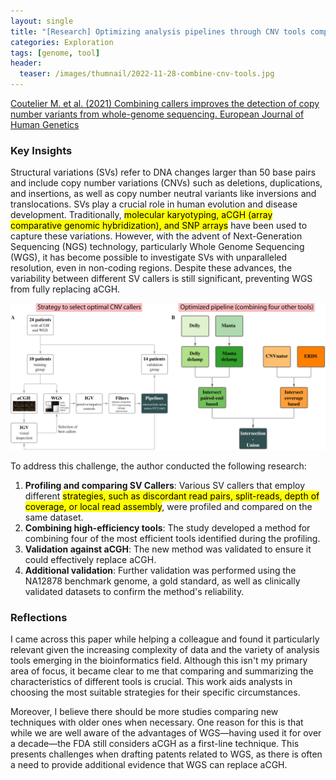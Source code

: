 ```yaml
---
layout: single
title: "[Research] Optimizing analysis pipelines through CNV tools comparison"
categories: Exploration
tags: [genome, tool]
header:
  teaser: /images/thumnail/2022-11-28-combine-cnv-tools.jpg
---
```


[Coutelier M. et al. (2021) Combining callers improves the detection of copy number variants from whole-genome sequencing. European Journal of Human Genetics](https://www.nature.com/articles/s41431-021-00983-x)

### Key Insights

Structural variations (SVs) refer to DNA changes larger than 50 base pairs and include copy number variations (CNVs) such as deletions, duplications, and insertions, as well as copy number neutral variants like inversions and translocations. SVs play a crucial role in human evolution and disease development. Traditionally, <mark>molecular karyotyping, aCGH (array comparative genomic hybridization), and SNP arrays</mark> have been used to capture these variations. However, with the advent of Next-Generation Sequencing (NGS) technology, particularly Whole Genome Sequencing (WGS), it has become possible to investigate SVs with unparalleled resolution, even in non-coding regions. Despite these advances, the variability between different SV callers is still significant, preventing WGS from fully replacing aCGH.

![xxx.jpg](../../images/2022-11-28-combine-cnv-tools/5c2df1350705e37837698fb296c3320814fff0b0.jpg)

To address this challenge, the author conducted the following research:

1. **Profiling and comparing SV Callers**: Various SV callers that employ different <mark>strategies, such as discordant read pairs, split-reads, depth of coverage, or local read assembly</mark>, were profiled and compared on the same dataset.
2. **Combining high-efficiency tools**: The study developed a method for combining four of the most efficient tools identified during the profiling.
3. **Validation against aCGH**: The new method was validated to ensure it could effectively replace aCGH.
4. **Additional validation**: Further validation was performed using the NA12878 benchmark genome, a gold standard, as well as clinically validated datasets to confirm the method's reliability.

### Reflections

I came across this paper while helping a colleague and found it particularly relevant given the increasing complexity of data and the variety of analysis tools emerging in the bioinformatics field. Although this isn't my primary area of focus, it became clear to me that comparing and summarizing the characteristics of different tools is crucial. This work aids analysts in choosing the most suitable strategies for their specific circumstances.

Moreover, I believe there should be more studies comparing new techniques with older ones when necessary. One reason for this is that while we are well aware of the advantages of WGS—having used it for over a decade—the FDA still considers aCGH as a first-line technique. This presents challenges when drafting patents related to WGS, as there is often a need to provide additional evidence that WGS can replace aCGH.